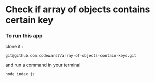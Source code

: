 # Check if array of objects contains certain key

### To run this app
clone it :
```
git@github.com:codewars7/array-of-objects-contain-keys.git
```

and run a command in your terminal
```
node index.js
```
